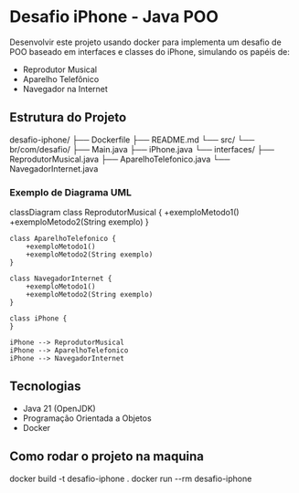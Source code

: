 # Desafio iPhone - Java POO

Desenvolvir este projeto usando docker para implementa um desafio de POO baseado em interfaces e classes do iPhone, simulando os papéis de:

- Reprodutor Musical
- Aparelho Telefônico
- Navegador na Internet

## Estrutura do Projeto

desafio-iphone/
├── Dockerfile
├── README.md
└── src/
└── br/com/desafio/
├── Main.java
├── iPhone.java
└── interfaces/
├── ReprodutorMusical.java
├── AparelhoTelefonico.java
└── NavegadorInternet.java

### Exemplo de Diagrama UML

classDiagram
    class ReprodutorMusical {
        +exemploMetodo1()
        +exemploMetodo2(String exemplo)
    }

    class AparelhoTelefonico {
        +exemploMetodo1()
        +exemploMetodo2(String exemplo)
    }

    class NavegadorInternet {
        +exemploMetodo1()
        +exemploMetodo2(String exemplo)
    }

    class iPhone {
    }

    iPhone --> ReprodutorMusical
    iPhone --> AparelhoTelefonico
    iPhone --> NavegadorInternet



## Tecnologias

- Java 21 (OpenJDK)
- Programação Orientada a Objetos
- Docker

## Como rodar o projeto na maquina

docker build -t desafio-iphone .
docker run --rm desafio-iphone
